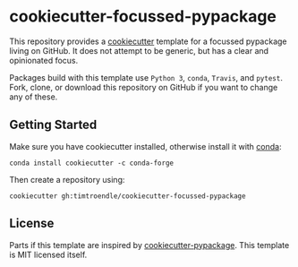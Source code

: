 # cookiecutter-focussed-pypackage

This repository provides a [cookiecutter](http://cookiecutter.readthedocs.io) template for a focussed pypackage living on GitHub. It does not attempt to be generic, but has a clear and opinionated focus.

Packages build with this template use `Python 3`, `conda`, `Travis`, and `pytest`. Fork, clone, or download this repository on GitHub if you want to change any of these.

## Getting Started

Make sure you have cookiecutter installed, otherwise install it with [conda](https://conda.io/docs/index.html):

    conda install cookiecutter -c conda-forge

Then create a repository using:

    cookiecutter gh:timtroendle/cookiecutter-focussed-pypackage

## License

Parts if this template are inspired by [cookiecutter-pypackage](https://github.com/audreyr/cookiecutter-pypackage). This template is MIT licensed itself.
